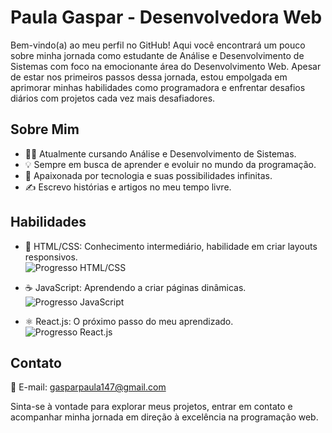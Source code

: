 # Paula Gaspar - Desenvolvedora Web

Bem-vindo(a) ao meu perfil no GitHub! Aqui você encontrará um pouco sobre minha jornada como estudante de Análise e Desenvolvimento de Sistemas com foco na emocionante área do Desenvolvimento Web. Apesar de estar nos primeiros passos dessa jornada, estou empolgada em aprimorar minhas habilidades como programadora e enfrentar desafios diários com projetos cada vez mais desafiadores.

## Sobre Mim

- 👩‍🎓 Atualmente cursando Análise e Desenvolvimento de Sistemas.
- 💡 Sempre em busca de aprender e evoluir no mundo da programação.
- 🌱 Apaixonada por tecnologia e suas possibilidades infinitas.
- ✍️ Escrevo histórias e artigos no meu tempo livre.

## Habilidades

- 🎨 HTML/CSS: Conhecimento intermediário, habilidade em criar layouts responsivos.  
  ![Progresso HTML/CSS](https://progress-bar.dev/50/ "Progresso HTML/CSS")

- ☕ JavaScript: Aprendendo a criar páginas dinâmicas.  
  ![Progresso JavaScript](https://progress-bar.dev/7/ "Progresso JavaScript")

- ⚛️ React.js: O próximo passo do meu aprendizado.  
  ![Progresso React.js](https://progress-bar.dev/0/ "Progresso React.js")

## Contato

📧 E-mail: gasparpaula147@gmail.com

Sinta-se à vontade para explorar meus projetos, entrar em contato e acompanhar minha jornada em direção à excelência na programação web.

